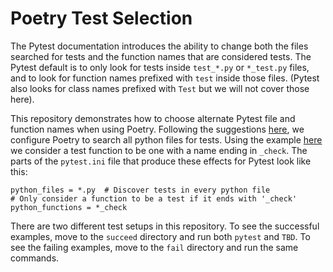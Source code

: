 # Poetry Test Selection

The Pytest documentation introduces the ability to change both the files
searched for tests and the function names that are considered tests. The Pytest
default is to only look for tests inside `test_*.py` or `*_test.py` files, and
to look for function names prefixed with `test` inside those files. (Pytest also
looks for class names prefixed with `Test` but we will not cover those here).

This repository demonstrates how to choose alternate Pytest file and function
names when using Poetry. Following the suggestions
[here](https://docs.pytest.org/en/7.1.x/example/pythoncollection.html#customizing-test-collection),
we configure Poetry to search all python files for tests. Using the example
[here](https://docs.pytest.org/en/7.1.x/example/pythoncollection.html#changing-naming-conventions)
we consider a test function to be one with a name ending in `_check`. The parts
of the `pytest.ini` file that produce these effects for Pytest look like this:

```
python_files = *.py  # Discover tests in every python file
# Only consider a function to be a test if it ends with '_check'
python_functions = *_check
```

There are two different test setups in this repository. To see the successful
examples, move to the `succeed` directory and run both `pytest` and `TBD`. To see the failing examples, move to the `fail` directory and run the
same commands.
